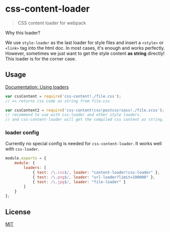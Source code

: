 # css-content-loader

> CSS content loader for webpack

Why this loader?

We use `style-loader` as the last loader for style files and insert a `<style>` or `<link>` tag into the html doc. In most cases, it's enough and works perfectly. However, sometimes we just want to get the style content **as string** directly! This loader is for the corner case.

## Usage

[Documentation: Using loaders](http://webpack.github.io/docs/using-loaders.html)

```js
var cssContent = require('css-content!./file.css');
// => returns css code as string from file.css

var cssContent2 = require('css-content!css!postcss!sass!./file.scss');
// recommend to use with css-loader and other style loaders.
// and css-content-loader will get the compiled css content as string.
```

### loader config

Currently no special config is needed for `css-content-loader`. It works well with `css-loader`.

```js
module.exports = {
    module: {
        loaders: [
            { test: /\.css$/, loader: "content-loader!css-loader" },
            { test: /\.png$/, loader: "url-loader?limit=100000" },
            { test: /\.jpg$/, loader: "file-loader" }
        ]
    }
};
```

## License

[MIT](http://www.opensource.org/licenses/mit-license.php)
